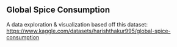 ## Global Spice Consumption
A data exploration & visualization based off this dataset: https://www.kaggle.com/datasets/harishthakur995/global-spice-consumption
